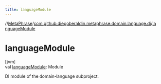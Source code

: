 ```yaml
---
title: languageModule
---
```

//[MetaPhrase](../../index.html)/[com.github.diegoberaldin.metaphrase.domain.language.di](index.html)/[languageModule](language-module.html)



# languageModule



[jvm]\
val [languageModule](language-module.html): Module



DI module of the domain-language subproject.




